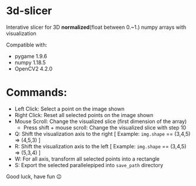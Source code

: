 # 3d-slicer
Interative slicer for 3D **normalized**(float between 0.~1.) numpy arrays with visualization 

Compatible with:
* pygame 1.9.6
* numpy 1.18.5
* OpenCV2 4.2.0

# Commands:
* Left Click: Select a point on the image shown
* Right Click: Reset all selected points on the image shown
* Mouse Scroll: Change the visualized slice (first dimension of the array)
  * Press shift + mouse scroll: Change the visualized slice with step 10
* Q: Shift the visualization axis to the right [ Example: ```img.shape``` == (3,4,5) => (4,5,3) ]
* R: Shift the visualization axis to the left  [ Example: ```img.shape``` == (3,4,5) => (5,3,4) ]
* W: For all axis, transform all selected points into a rectangle
* S: Export the selected parallelepiped into ```save_path``` directory

Good luck, have fun 😉
